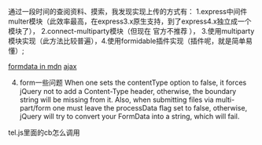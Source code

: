 通过一段时间的查阅资料、摸索，我发现实现上传的方式有：
1.express中间件multer模块（此效率最高，在express3.x原生支持，到了express4.x独立成一个模块了），
2.connect-multiparty模块（但现在 官方不推荐 ），
3.使用multiparty模块实现（此方法比较普遍），4.使用formidable插件实现（插件呢，就是简单易懂）;



[formdata in mdn](https://developer.mozilla.org/zh-CN/docs/Web/Guide/Using_FormData_Objects)
[ajax](http://stackoverflow.com/questions/20795449/jquery-ajax-form-submission-enctype-multipart-form-data-why-does-contentt)

4. form一些问题
When one sets the contentType option to false, it forces jQuery not to add a Content-Type header, otherwise, the boundary string will be missing from it. Also, when submitting files via multi-part/form one must leave the processData flag set to false, otherwise, jQuery will try to convert your FormData into a string, which will fail.


tel.js里面的cb怎么调用